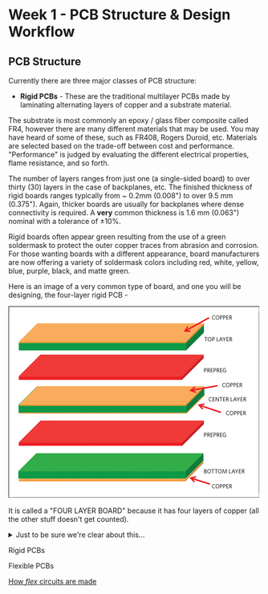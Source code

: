 # Week 1 - PCB Structure & Design Workflow

## PCB Structure
Currently there are three major classes of PCB structure:

* __Rigid PCBs__ - These are the traditional multilayer PCBs made by laminating alternating layers of copper and a substrate material.

The substrate is most commonly an epoxy / glass fiber composite called FR4, however there are many different materials that may be used. You may have heard of some of these, such as FR408, Rogers Duroid, etc. Materials are selected based on the trade-off between cost and performance. "Performance" is judged by evaluating the different electrical properties, flame resistance, and so forth.

The number of layers ranges from just one (a single-sided board) to over thirty (30) layers in the case of backplanes, etc. The finished thickness of rigid boards ranges typically from ~ 0.2mm (0.008") to over 9.5 mm (0.375"). Again, thicker boards are usually for backplanes where dense connectivity is required. A **very** common thickness is 1.6 mm (0.063") nominal with a tolerance of ±10%.

Rigid boards often appear green resulting from the use of a green soldermask to protect the outer copper traces from abrasion and corrosion. For those wanting boards with a different appearance, board manufacturers are now offering a variety of soldermask colors including red, white, yellow, blue, purple, black, and matte green.

Here is an image of a very common type of board, and one you will be designing, the four-layer rigid PCB -

<img src="../Week_1/Images/4-layer.png" width="500"/>

It is called a "FOUR LAYER BOARD" because it has four layers of copper (all the other stuff doesn't get counted).

<details>
  <summary>Just to be sure we're clear about this...</summary>
  FOR A "FOUR" LAYER BOARD WE NEED:
 1.  Top Silkscreen ---------------------------------------> (Gerber file)
 2.  Top Soldermask ---------------------------------------> (Gerber file)
 3.  Top Copper -------------------------------------------> (Gerber file)
 4.  Inner Layer #1 ---------------------------------------> (Gerber file)
 5.  Inner Layer #2 ---------------------------------------> (Gerber file)
 6.  Bottom Copper ----------------------------------------> (Gerber file)
 7.  Bottom Soldermask ------------------------------------> (Gerber file)
 8.  Bottom Silkscreen ------------------------------------> (Gerber file)
 9.  NC Drill file for Plated Through Holes (PTH) ---------> (Excellon file)
10.  NC Drill file for Non-Plated Through Holes (NPTH) ----> (Excellon file)
11.  FAB Drawing (usually .pdf file) that specifies stackup, dimensions, tolerances, etc.
</details>

Rigid PCBs

Flexible PCBs

[How *flex* circuits are made](https://www.youtube.com/watch?v=C-2ysGoCRoo)

